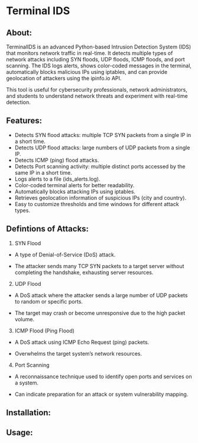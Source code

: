 # Terminal IDS
## About:
TerminalIDS is an advanced Python-based Intrusion Detection System (IDS) that monitors network traffic in real-time. It detects multiple types of network attacks including SYN floods, UDP floods, ICMP floods, and port scanning. The IDS logs alerts, shows color-coded messages in the terminal, automatically blocks malicious IPs using iptables, and can provide geolocation of attackers using the ipinfo.io API.

This tool is useful for cybersecurity professionals, network administrators, and students to understand network threats and experiment with real-time detection.

## Features:
- Detects SYN flood attacks: multiple TCP SYN packets from a single IP in a short time.
- Detects UDP flood attacks: large numbers of UDP packets from a single IP.
- Detects ICMP (ping) flood attacks.
- Detects Port scanning activity: multiple distinct ports accessed by the same IP in a short time.
- Logs alerts to a file (ids_alerts.log).
- Color-coded terminal alerts for better readability.
- Automatically blocks attacking IPs using iptables.
- Retrieves geolocation information of suspicious IPs (city and country).
- Easy to customize thresholds and time windows for different attack types.

## Defintions of Attacks:
1. SYN Flood

- A type of Denial-of-Service (DoS) attack.

- The attacker sends many TCP SYN packets to a target server without completing the handshake, exhausting server resources.

2. UDP Flood

- A DoS attack where the attacker sends a large number of UDP packets to random or specific ports.

- The target may crash or become unresponsive due to the high packet volume.

3. ICMP Flood (Ping Flood)

- A DoS attack using ICMP Echo Request (ping) packets.

- Overwhelms the target system’s network resources.

4. Port Scanning

- A reconnaissance technique used to identify open ports and services on a system.

- Can indicate preparation for an attack or system vulnerability mapping.

## Installation:

## Usage: